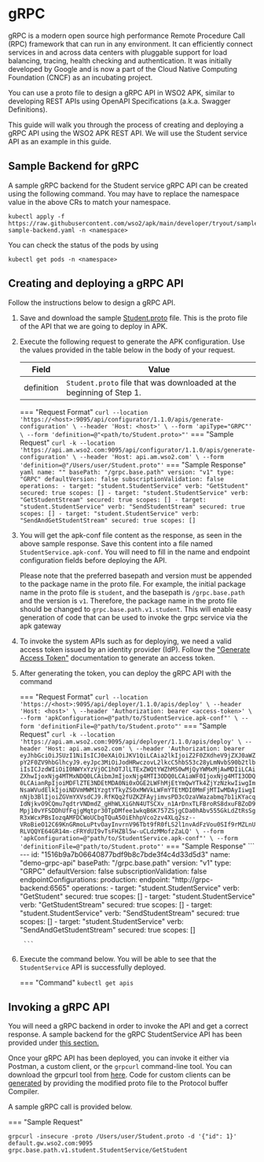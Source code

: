 # gRPC

gRPC is a modern open source high performance Remote Procedure Call (RPC) framework that can run in any environment. It can efficiently connect services in and across data centers with pluggable support for load balancing, tracing, health checking and authentication. It was initially developed by Google and is now a part of the Cloud Native Computing Foundation (CNCF) as an incubating project.

You can use a proto file to design a gRPC API in WSO2 APK, similar to developing REST APIs using OpenAPI Specifications (a.k.a. Swagger Definitions).

This guide will walk you through the process of creating and deploying a gRPC API using the WSO2 APK REST API. We will use the Student service API as an example in this guide.

## Sample Backend for gRPC

A sample gRPC backend for the Student service gRPC API can be created using the following command. You may have to replace the namespace value in the above CRs to match your namespace.

```
kubectl apply -f https://raw.githubusercontent.com/wso2/apk/main/developer/tryout/samples/grpc-sample-backend.yaml -n <namespace>
```

You can check the status of the pods by using 
```
kubectl get pods -n <namespace>
```

## Creating and deploying a gRPC API

Follow the instructions below to design a gRPC API.

1. Save and download the sample [Student.proto](../../../assets/files/get-started/Student.proto) file. This is the proto file of the API that we are going to deploy in APK.

2. Execute the following request to generate the APK configuration. Use the values provided in the table below in the body of your request. 

    | Field      | Value                                                                      |
    | ---------- | -------------------------------------------------------------------------- |
    | definition | `Student.proto` file that was downloaded at the beginning of Step 1. |
    
    === "Request Format"
        ```
        curl --location 'https://<host>:9095/api/configurator/1.1.0/apis/generate-configuration' \
        --header 'Host: <host>' \
        --form 'apiType="GRPC"' \
        --form 'definition=@"<path/to/Student.proto>"'
        ```
    === "Sample Request"
        ```
        curl -k --location 'https://api.am.wso2.com:9095/api/configurator/1.1.0/apis/generate-configuration' \
        --header 'Host: api.am.wso2.com' \
        --form 'definition=@"/Users/user/Student.proto"'
        ```
    === "Sample Response"
        ```yaml
        name: ""
        basePath: "/grpc.base.path"
        version: "v1"
        type: "GRPC"
        defaultVersion: false
        subscriptionValidation: false
        operations:
        - target: "student.StudentService"
          verb: "GetStudent"
          secured: true
          scopes: []
        - target: "student.StudentService"
          verb: "GetStudentStream"
          secured: true
          scopes: []
        - target: "student.StudentService"
          verb: "SendStudentStream"
          secured: true
          scopes: []
        - target: "student.StudentService"
          verb: "SendAndGetStudentStream"
          secured: true
          scopes: []
        ```
        
3. You will get the apk-conf file content as the response, as seen in the above sample response. Save this content into a file named `StudentService.apk-conf`. You will need to fill in the name and endpoint configuration fields before deploying the API. 

    Please note that the preferred basepath and version must be appended to the package name in the proto file. For example, the initial package name in the proto file is `student`, and the basepath is `/grpc.base.path` and the version is `v1`. Therefore, the package name in the proto file should be changed to `grpc.base.path.v1.student`. This will enable easy generation of code that can be used to invoke the grpc service via the apk gateway

4. To invoke the system APIs such as for deploying, we need a valid access token issued by an identity provider (IdP). Follow the ["Generate Access Token"](../../../develop-and-deploy-api/security/generate-access-token.md) documentation to generate an access token.

5. After generating the token, you can deploy the gRPC API with the command

    === "Request Format"
        ```
        curl --location 'https://<host>:9095/api/deployer/1.1.0/apis/deploy' \
        --header 'Host: <host>' \
        --header 'Authorization: bearer <access-token>' \
        --form 'apkConfiguration=@"path/to/StudentService.apk-conf"' \
        --form 'definitionFile=@"path/to/Student.proto"'
        ```
    === "Sample Request"
        ```
        curl -k --location 'https://api.am.wso2.com:9095/api/deployer/1.1.0/apis/deploy' \
        --header 'Host: api.am.wso2.com' \
        --header 'Authorization: bearer eyJhbGciOiJSUzI1NiIsICJ0eXAiOiJKV1QiLCAia2lkIjoiZ2F0ZXdheV9jZXJ0aWZpY2F0ZV9hbGlhcyJ9.eyJpc3MiOiJodHRwczovL2lkcC5hbS53c28yLmNvbS90b2tlbiIsICJzdWIiOiI0NWYxYzVjOC1hOTJlLTExZWQtYWZhMS0wMjQyYWMxMjAwMDIiLCAiZXhwIjoxNjg4MTMxNDQ0LCAibmJmIjoxNjg4MTI3ODQ0LCAiaWF0IjoxNjg4MTI3ODQ0LCAianRpIjoiMDFlZTE3NDEtMDA0Ni0xOGE2LWFhMjEtYmQwYTk4ZjYzNzkwIiwgImNsaWVudElkIjoiNDVmMWM1YzgtYTkyZS0xMWVkLWFmYTEtMDI0MmFjMTIwMDAyIiwgInNjb3BlIjoiZGVmYXVsdCJ9.RfKQq2fUZKZFAyjimvsPD3cOzaVWazabmq7b1iKYacqIdNjkvO9CQmu7qdtrVNDmdZ_gHhWLXiGhN4UTSCXv_n1ArDnxTLFBroRS8dxuFBZoD9Mpj10vYFSDDhUfFqjgMqtpr30TpDMfee1wkqB6K757ZSjgCDa0hAbv555GkLdZtRsSgR3xWcxPBsIozqAMFDCWoUCbgTQuA5OiEhhpVco2zv4XLq2sz--VRoBieO12C69KnGRmoLuPtvOayInvrnV96Tbt9fR0fLS2l1nvAdFzVou0SIf9rMZLnURLVQQYE64GR14m-cFRYdUI9vTsFHZBl5w-uCLdzMMofzZaLQ' \
        --form 'apkConfiguration=@"path/to/StudentService.apk-conf"' \
        --form 'definitionFile=@"path/to/Student.proto"'
        ```
    === "Sample Response"
        ```
        ---
        id: "1516b9a7b06640877bdf9b8c7bde3f4c4d33d5d3"
        name: "demo-grpc-api"
        basePath: "/grpc.base.path"
        version: "v1"
        type: "GRPC"
        defaultVersion: false
        subscriptionValidation: false
        endpointConfigurations:
          production:
            endpoint: "http://grpc-backend:6565"
        operations:
        - target: "student.StudentService"
          verb: "GetStudent"
          secured: true
          scopes: []
        - target: "student.StudentService"
          verb: "GetStudentStream"
          secured: true
          scopes: []
        - target: "student.StudentService"
          verb: "SendStudentStream"
          secured: true
          scopes: []
        - target: "student.StudentService"
          verb: "SendAndGetStudentStream"
          secured: true
          scopes: []

        ```

7. Execute the command below. You will be able to see that the `StudentService` API is successfully deployed.
    
    === "Command"
        ```
        kubectl get apis
        ```


## Invoking a gRPC API

You will need a gRPC backend in order to invoke the API and get a correct response. A sample backend for the gRPC StudentService API has been provided under [this section.](#sample-backend-for-grpc)

Once your gRPC API has been deployed, you can invoke it either via Postman, a custom client, or the `grpcurl` command-line tool. You can download the grpcurl tool from [here](https://github.com/fullstorydev/grpcurl). Code for custom clients can be [generated](https://grpc.io/docs/) by providing the modified proto file to the Protocol buffer Compiler.

A sample gRPC call is provided below.

=== "Sample Request"
```
grpcurl -insecure -proto /Users/user/Student.proto -d '{"id": 1}' default.gw.wso2.com:9095 grpc.base.path.v1.student.StudentService/GetStudent

```

